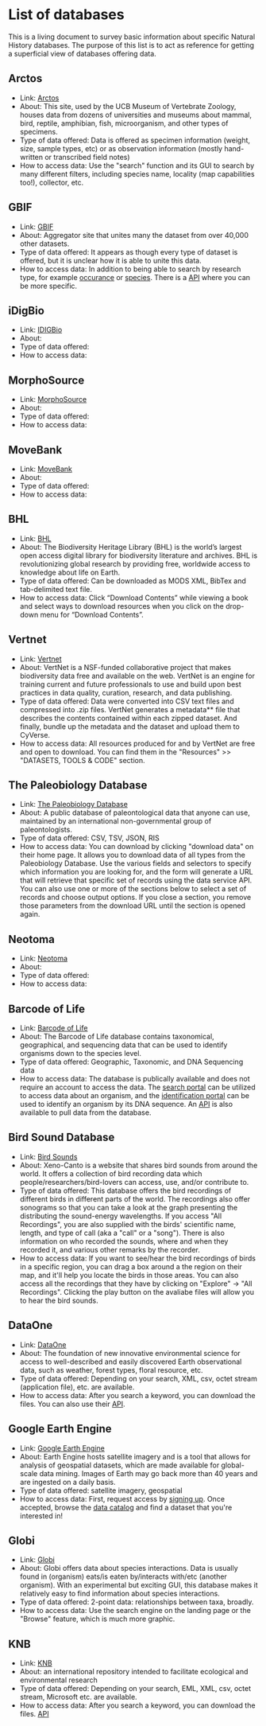 # List of databases

This is a living document to survey basic information about specific Natural History databases. The purpose of this list is to act as reference for getting a superficial view of databases offering data.  

## Arctos

- Link: [Arctos](http://arctos.database.museum/home.cfm)
- About: This site, used by the UCB Museum of Vertebrate Zoology, houses data from dozens of universities and museums about mammal, bird, reptile, amphibian, fish, microorganism, and other types of specimens. 
- Type of data offered: Data is offered as specimen information (weight, size, sample types, etc) or as observation information (mostly hand-written or transcribed field notes)
- How to access data: Use the "search" function and its GUI to search by many different filters, including species name, locality (map capabilities too!), collector, etc.

## GBIF

- Link: [GBIF](https://www.gbif.org/)
- About: Aggregator site that unites many the dataset from over 40,000 other datasets. 
- Type of data offered: It appears as though every type of dataset is offered, but it is unclear how it is able to unite this data. 
- How to access data: In addition to being able to search by research type, for example [occurance](https://www.gbif.org/occurrence/search) or [species](https://www.gbif.org/developer/species). There is a [API](https://www.gbif.org/developer/summary) where you can be more specific.

## iDigBio

- Link: [IDIGBio](https://www.idigbio.org/)
- About:
- Type of data offered:
- How to access data:

## MorphoSource

- Link: [MorphoSource](https://www.morphosource.org/)
- About:
- Type of data offered:
- How to access data:

## MoveBank

- Link: [MoveBank](https://www.movebank.org/)
- About:
- Type of data offered:
- How to access data:

## BHL 

- Link: [BHL](https://www.biodiversitylibrary.org/)
- About: The Biodiversity Heritage Library (BHL) is the world’s largest open access digital library for biodiversity literature and archives. BHL is revolutionizing global research by providing free, worldwide access to knowledge about life on Earth.
- Type of data offered: Can be downloaded as MODS XML, BibTex and tab-delimited text file.
- How to access data: Click “Download Contents” while viewing a book and select ways to download resources when you click on the drop-down menu for “Download Contents”.

## Vertnet

- Link: [Vertnet](http://vertnet.org/)
- About: VertNet is a NSF-funded collaborative project that makes biodiversity data free and available on the web. VertNet is an engine for training current and future professionals to use and build upon best practices in data quality, curation, research, and data publishing.
- Type of data offered: Data were converted into CSV text files and compressed into .zip files. VertNet generates a metadata** file that describes the contents contained within each zipped dataset. And finally, bundle up the metadata and the dataset and upload them to CyVerse.
- How to access data: All resources produced for and by VertNet are free and open to download. You can find them in the "Resources" >> "DATASETS, TOOLS & CODE" section.

## The Paleobiology Database

- Link: [The Paleobiology Database](https://paleobiodb.org/#/)
- About: A public database of paleontological data that anyone can use, maintained by an international non-governmental group of paleontologists.
- Type of data offered: CSV, TSV, JSON, RIS
- How to access data: You can download by clicking "download data" on their home page. It allows you to download data of all types from the Paleobiology Database. Use the various fields and selectors to specify which information you are looking for, and the form will generate a URL that will retrieve that specific set of records using the data service API. You can also use one or more of the sections below to select a set of records and choose output options. If you close a section, you remove those parameters from the download URL until the section is opened again.



## Neotoma

- Link: [Neotoma](https://www.neotomadb.org/)
- About:
- Type of data offered:
- How to access data:

## Barcode of Life

- Link:  [Barcode of Life](http://boldsystems.org/)
- About: The Barcode of Life database contains taxonomical, geographical, and sequencing data that can be used to identify organisms down to the species level.
- Type of data offered: Geographic, Taxonomic, and DNA Sequencing data
- How to access data: The database is publically available and does not require an account to access the data. The [search portal](http://boldsystems.org/index.php/Public_BINSearch?searchtype=records) can be utilized to access data about an organism, and the  [identification portal](http://boldsystems.org/index.php/IDS_OpenIdEngine) can be used to identify an organism by its DNA sequence. An [API](http://boldsystems.org/index.php/api_home) is also available to pull data from the database. 

## Bird Sound Database

- Link: [Bird Sounds](https://www.xeno-canto.org/)
- About: Xeno-Canto is a website that shares bird sounds from around the world. It offers a collection of bird recording data which people/researchers/bird-lovers can access, use, and/or contribute to. 
- Type of data offered: This database offers the bird recordings of different birds in different parts of the world. The recordings also offer sonograms so that you can take a look at the graph presenting the distributing the sound-energy wavelengths. If you access "All Recordings", you are also supplied with the birds' scientific name, length, and type of call (aka a "call" or a "song"). There is also information on who recorded the sounds, where and when they recorded it, and various other remarks by the recorder. 
- How to access data: If you want to see/hear the bird recordings of birds in a specific region, you can drag a box around a the region on their map, and it'll help you locate the birds in those areas. You can also access all the recordings that they have by clicking on "Explore" -> "All Recordings". Clicking the play button on the avaliabe files will allow you to hear the bird sounds.

## DataOne

- Link: [DataOne](https://www.dataone.org/)
- About: The foundation of new innovative environmental science for access to well-described and easily discovered Earth observational data, such as weather, forest types, floral resource, etc.
- Type of data offered: Depending on your search, XML, csv,	octet stream (application file), etc. are available.
- How to access data: After you search a keyword, you can download the files. You can also use their [API](https://releases.dataone.org/online/api-documentation-v2.0/apis/index.html).

## Google Earth Engine

- Link: [Google Earth Engine](https://earthengine.google.com/)
- About: Earth Engine hosts satellite imagery and is a tool that allows for analysis of geospatial datasets, which are made available for global-scale data mining. Images of Earth may go back more than 40 years and are ingested on a daily basis. 
- Type of data offered: satellite imagery, geospatial
- How to access data: First, request access by [signing up](https://signup.earthengine.google.com/#!/). Once accepted, browse the [data catalog](https://developers.google.com/earth-engine/datasets/) and find a dataset that you're interested in! 

## Globi

- Link: [Globi](https://www.globalbioticinteractions.org/)
- About: Globi offers data about species interactions. Data is usually found in (organism) eats/is eaten by/interacts with/etc (another organism). With an experimental but exciting GUI, this database makes it relatively easy to find information about species interactions.
- Type of data offered: 2-point data: relationships between taxa, broadly.
- How to access data: Use the search engine on the landing page or the "Browse" feature, which is much more graphic. 

## KNB
- Link: [KNB](https://knb.ecoinformatics.org/)
- About: an international repository intended to facilitate ecological and environmental research
- Type of data offered: Depending on your search, EML, XML, csv, octet stream, Microsoft etc. are available.
- How to access data: After you search a keyword, you can download the files. [API](https://knb.ecoinformatics.org/api)
